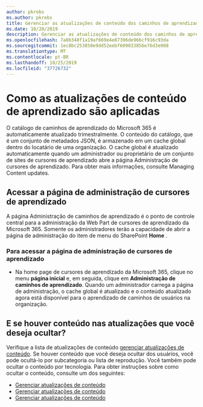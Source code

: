 ```yaml
---
author: pkrebs
ms.author: pkrebs
title: Gerenciar as atualizações de conteúdo dos caminhos de aprendizado
ms.date: 10/20/2019
description: Gerenciar as atualizações de conteúdo dos caminhos de aprendizado
ms.openlocfilehash: 7a8b348f1a19af669e4e87396de966cf916c93da
ms.sourcegitcommit: 1ec8bc253850e9dd52eebf609033856e76d3e908
ms.translationtype: MT
ms.contentlocale: pt-BR
ms.lasthandoff: 10/25/2019
ms.locfileid: "37726732"
---
```

# <a name="how-learning-content-updates-are-applied"></a>Como as atualizações de conteúdo de aprendizado são aplicadas
O catálogo de caminhos de aprendizado do Microsoft 365 é automaticamente atualizado trimestralmente. O conteúdo do catálogo, que é um conjunto de metadados JSON, é armazenado em um cache global dentro do locatário de uma organização. O cache global é atualizado automaticamente quando um administrador ou proprietário de um conjunto de sites de cursores de aprendizado abre a página Administração de cursores de aprendizado. Para obter mais informações, consulte Managing Content updates. 

## <a name="access-the-learning-pathways-administration-page"></a>Acessar a página de administração de cursores de aprendizado

A página Administração de caminhos de aprendizado é o ponto de controle central para a administração da Web Part de cursores de aprendizado da Microsoft 365. Somente os administradores terão a capacidade de abrir a página de administração do item de menu do SharePoint **Home** .  

### <a name="to-access-the-learning-pathways-administration-page"></a>Para acessar a página de administração de cursores de aprendizado
- Na home page de cursores de aprendizado da Microsoft 365, clique no menu **página inicial** e, em seguida, clique em **Administração de caminhos de aprendizado**. Quando um administrador carrega a página de administração, o cache global é atualizado e o conteúdo atualizado agora está disponível para o aprendizado de caminhos de usuários na organização. 

## <a name="what-if-theres-content-in-the-updates-you-want-to-hide"></a>E se houver conteúdo nas atualizações que você deseja ocultar?
Verifique a lista de atualizações de conteúdo [gerenciar atualizações de conteúdo](custom_contentupdatesmanage.md). Se houver conteúdo que você deseja ocultar dos usuários, você pode ocultá-lo por subcategoria ou lista de reprodução. Você também pode ocultar o conteúdo por tecnologia. Para obter instruções sobre como ocultar o conteúdo, consulte um dos seguintes: 

- [Gerenciar atualizações de conteúdo](custom_hideshowsub.md)
- [Gerenciar atualizações de conteúdo](custom_hideshowplaylists.md)
- [Gerenciar atualizações de conteúdo](custom_hideshowtech.md)